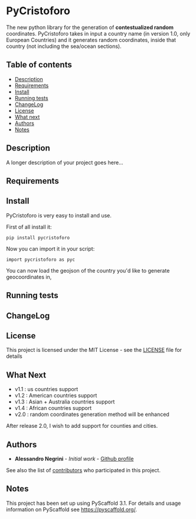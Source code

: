 # PyCristoforo

The new python library for the generation of **contestualized random** coordinates.
PyCristoforo takes in input a country name (in version 1.0, only European Countries) and it generates random coordinates, inside that country (not including the sea/ocean sections).

Table of contents
-----------------
- [Description](#description)
- [Requirements](#requirements)
- [Install](#install)
- [Running tests](#running-tests)
- [ChangeLog](#changelog)
- [License](#license)
- [What next](#what-next)
- [Authors](#authors)
- [Notes](#notes)

Description
-----------

A longer description of your project goes here...

Requirements
------------

Install
-------
PyCristoforo is very easy to install and use.

First of all install it:
```
pip install pycristoforo
```

Now you can import it in your script:
```
import pycristoforo as pyc
```

You can now load the geojson of the country you'd like to generate geocoordinates in,

Running tests
-------------

ChangeLog
---------

License
-------
This project is licensed under the MIT License - see the [LICENSE](LICENSE.txt) file for details


What Next
------------
* v1.1 : us countries support
* v1.2 : American countries support
* v1.3 : Asian + Australia countries support
* v1.4 : African countries support
* v2.0 : random coordinates generation method will be enhanced

After release 2.0, I wish to add support for counties and cities.

Authors
-------
* **Alessandro Negrini** - *Initial work* - [Github profile](https://github.com/AleNegrini)

See also the list of [contributors](https://github.com/AleNegrini/PyCristoforo/blob/develop/AUTHORS.rst) who participated in this project.

Notes
-----
This project has been set up using PyScaffold 3.1. For details and usage
information on PyScaffold see https://pyscaffold.org/.
